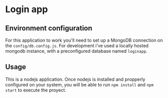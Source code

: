 # Login app

## Environment configuration

For this application to work you'll need to set up a MongoDB connection on the `config/db.config.js`. For development i've used a locally hosted mongodb instance, with a preconfigured database named `loginapp`.

## Usage

This is a nodejs application. Once nodejs is installed and propperly configured on your system, you will be able to run `npm install` and `npm start` to execute the proyect.
